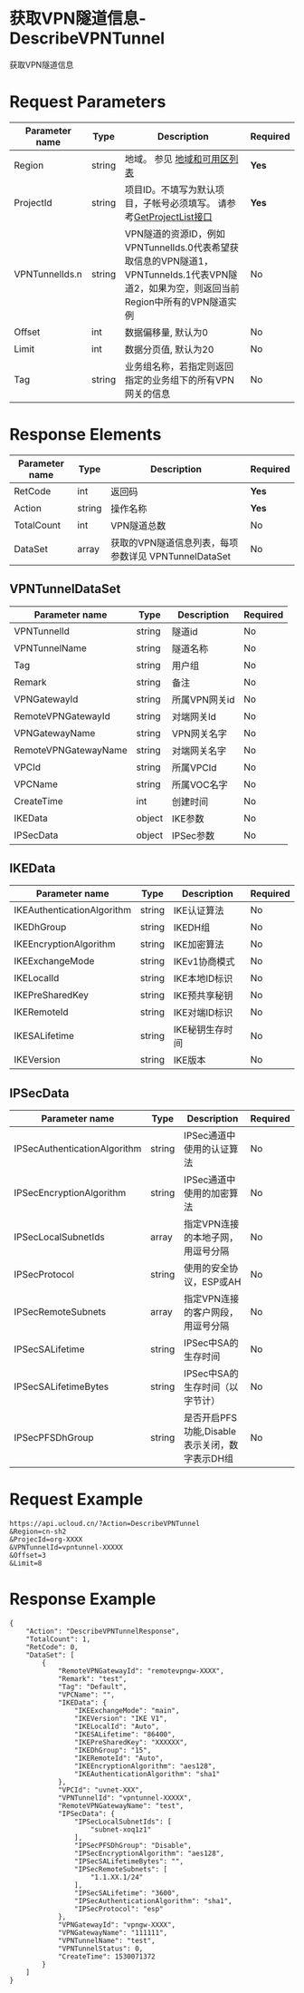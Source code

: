 # 获取VPN隧道信息-DescribeVPNTunnel

获取VPN隧道信息

# Request Parameters
|Parameter name|Type|Description|Required|
|---|---|---|---|
|Region|string|地域。 参见 [地域和可用区列表](api/summary/regionlist)|**Yes**|
|ProjectId|string|项目ID。不填写为默认项目，子帐号必须填写。 请参考[GetProjectList接口](api/summary/get_project_list)|**Yes**|
|VPNTunnelIds.n|string|VPN隧道的资源ID，例如VPNTunnelIds.0代表希望获取信息的VPN隧道1，VPNTunneIds.1代表VPN隧道2，如果为空，则返回当前Region中所有的VPN隧道实例|No|
|Offset|int|数据偏移量, 默认为0|No|
|Limit|int|数据分页值, 默认为20|No|
|Tag|string|业务组名称，若指定则返回指定的业务组下的所有VPN网关的信息|No|

# Response Elements
|Parameter name|Type|Description|Required|
|---|---|---|---|
|RetCode|int|返回码|**Yes**|
|Action|string|操作名称|**Yes**|
|TotalCount|int|VPN隧道总数|No|
|DataSet|array|获取的VPN隧道信息列表，每项参数详见 VPNTunnelDataSet|No|

## VPNTunnelDataSet
|Parameter name|Type|Description|Required|
|---|---|---|---|
|VPNTunnelId|string|隧道id|No|
|VPNTunnelName|string|隧道名称|No|
|Tag|string|用户组|No|
|Remark|string|备注|No|
|VPNGatewayId|string|所属VPN网关id|No|
|RemoteVPNGatewayId|string|对端网关Id|No|
|VPNGatewayName|string|VPN网关名字|No|
|RemoteVPNGatewayName|string|对端网关名字|No|
|VPCId|string|所属VPCId|No|
|VPCName|string|所属VOC名字|No|
|CreateTime|int|创建时间|No|
|IKEData|object|IKE参数|No|
|IPSecData|object|IPSec参数|No|

## IKEData
|Parameter name|Type|Description|Required|
|---|---|---|---|
|IKEAuthenticationAlgorithm|string|IKE认证算法|No|
|IKEDhGroup|string|IKEDH组|No|
|IKEEncryptionAlgorithm|string|IKE加密算法|No|
|IKEExchangeMode|string|IKEv1协商模式|No|
|IKELocalId|string|IKE本地ID标识|No|
|IKEPreSharedKey|string|IKE预共享秘钥|No|
|IKERemoteId|string|IKE对端ID标识|No|
|IKESALifetime|string|IKE秘钥生存时间|No|
|IKEVersion|string|IKE版本|No|

## IPSecData
|Parameter name|Type|Description|Required|
|---|---|---|---|
|IPSecAuthenticationAlgorithm|string|IPSec通道中使用的认证算法|No|
|IPSecEncryptionAlgorithm|string|IPSec通道中使用的加密算法|No|
|IPSecLocalSubnetIds|array|指定VPN连接的本地子网，用逗号分隔|No|
|IPSecProtocol|string|使用的安全协议，ESP或AH|No|
|IPSecRemoteSubnets|array|指定VPN连接的客户网段，用逗号分隔|No|
|IPSecSALifetime|string|IPSec中SA的生存时间|No|
|IPSecSALifetimeBytes|string|IPSec中SA的生存时间（以字节计）|No|
|IPSecPFSDhGroup|string|是否开启PFS功能,Disable表示关闭，数字表示DH组|No|

# Request Example
```
https://api.ucloud.cn/?Action=DescribeVPNTunnel
&Region=cn-sh2
&ProjecId=org-XXXX
&VPNTunnelId=vpntunnel-XXXXX
&Offset=3
&Limit=8
```

# Response Example
```
{
    "Action": "DescribeVPNTunnelResponse", 
    "TotalCount": 1, 
    "RetCode": 0, 
    "DataSet": [
        {
            "RemoteVPNGatewayId": "remotevpngw-XXXX", 
            "Remark": "test", 
            "Tag": "Default", 
            "VPCName": "", 
            "IKEData": {
                "IKEExchangeMode": "main", 
                "IKEVersion": "IKE V1", 
                "IKELocalId": "Auto", 
                "IKESALifetime": "86400", 
                "IKEPreSharedKey": "XXXXXX", 
                "IKEDhGroup": "15", 
                "IKERemoteId": "Auto", 
                "IKEEncryptionAlgorithm": "aes128", 
                "IKEAuthenticationAlgorithm": "sha1"
            }, 
            "VPCId": "uvnet-XXX", 
            "VPNTunnelId": "vpntunnel-XXXXX", 
            "RemoteVPNGatewayName": "test", 
            "IPSecData": {
                "IPSecLocalSubnetIds": [
                    "subnet-xoq1z1"
                ], 
                "IPSecPFSDhGroup": "Disable", 
                "IPSecEncryptionAlgorithm": "aes128", 
                "IPSecSALifetimeBytes": "", 
                "IPSecRemoteSubnets": [
                    "1.1.XX.1/24"
                ], 
                "IPSecSALifetime": "3600", 
                "IPSecAuthenticationAlgorithm": "sha1", 
                "IPSecProtocol": "esp"
            }, 
            "VPNGatewayId": "vpngw-XXXX", 
            "VPNGatewayName": "111111", 
            "VPNTunnelName": "test", 
            "VPNTunnelStatus": 0, 
            "CreateTime": 1530071372
        }
    ]
}
```

